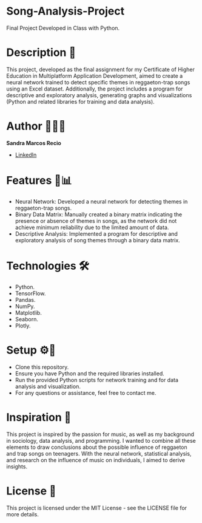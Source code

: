 #  Song-Analysis-Project

Final Project Developed in Class with Python.

# Description 🎵

This project, developed as the final assignment for my Certificate of Higher Education in Multiplatform Application Development, aimed to create a neural network trained to detect specific themes in reggaeton-trap songs using an Excel dataset. Additionally, the project includes a program for descriptive and exploratory analysis, generating graphs and visualizations (Python and related libraries for training and data analysis).

# Author 👩🏻‍💻

**Sandra Marcos Recio**

* [LinkedIn](https://www.linkedin.com/in/sandra-marcos-recio-083a152b9/)

# Features 🧬📊

- Neural Network: Developed a neural network for detecting themes in reggaeton-trap songs.
- Binary Data Matrix: Manually created a binary matrix indicating the presence or absence of themes in songs, as the network did not achieve minimum reliability due to the limited amount of data.
- Descriptive Analysis: Implemented a program for descriptive and exploratory analysis of song themes through a binary data matrix.
  
# Technologies 🛠️

- Python.
- TensorFlow.
- Pandas.
- NumPy.
- Matplotlib.
- Seaborn.
- Plotly.

# Setup ⚙️🔗

- Clone this repository.
- Ensure you have Python and the required libraries installed.
- Run the provided Python scripts for network training and for data analysis and visualization.
- For any questions or assistance, feel free to contact me.

# Inspiration 💭

This project is inspired by the passion for music, as well as my background in sociology, data analysis, and programming. I wanted to combine all these elements to draw conclusions about the possible influence of reggaeton and trap songs on teenagers. With the neural network, statistical analysis, and research on the influence of music on individuals, I aimed to derive insights.

# License 📝

This project is licensed under the MIT License - see the LICENSE file for more details.

